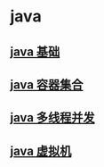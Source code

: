 # java

## [java 基础](01-junior/README.md)

## [java 容器集合](02-collection/README.md)

## [java 多线程并发](03-concurrency/README.md)

## [java 虚拟机](04-virtual-machine/README.md)